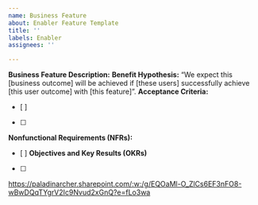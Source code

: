 ```yaml
---
name: Business Feature
about: Enabler Feature Template
title: ''
labels: Enabler
assignees: ''

---
```


**Business Feature Description:** 
**Benefit Hypothesis:** 
“We expect this [business outcome] will be achieved if [these users] successfully achieve [this user outcome] with [this feature]”.
**Acceptance Criteria:**
- [ ] 
- [ ] 
**Nonfunctional Requirements (NFRs):** 
- [ ]
**Objectives and Key Results (OKRs)** 
- [ ]
https://paladinarcher.sharepoint.com/:w:/g/EQOaMl-O_ZlCs6EF3nFO8-wBwDQqTYgrV2Ic9Nvud2xGnQ?e=fLo3wa

